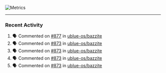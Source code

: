 ![Metrics](https://metrics.lecoq.io/KyleGospo?template=classic&base=header%2C%20activity%2C%20community%2C%20repositories%2C%20metadata&base.indepth=false&base.hireable=false&base.skip=false&config.timezone=America%2FLos_Angeles)

---
### Recent Activity
<!--START_SECTION:activity-->
1. 🗣 Commented on [#877](https://github.com/ublue-os/bazzite/issues/877#issuecomment-1996323908) in [ublue-os/bazzite](https://github.com/ublue-os/bazzite)
2. 🗣 Commented on [#873](https://github.com/ublue-os/bazzite/issues/873#issuecomment-1996315364) in [ublue-os/bazzite](https://github.com/ublue-os/bazzite)
3. 🗣 Commented on [#873](https://github.com/ublue-os/bazzite/issues/873#issuecomment-1996313964) in [ublue-os/bazzite](https://github.com/ublue-os/bazzite)
4. 🗣 Commented on [#873](https://github.com/ublue-os/bazzite/issues/873#issuecomment-1996312818) in [ublue-os/bazzite](https://github.com/ublue-os/bazzite)
5. 🗣 Commented on [#873](https://github.com/ublue-os/bazzite/issues/873#issuecomment-1996308342) in [ublue-os/bazzite](https://github.com/ublue-os/bazzite)
<!--END_SECTION:activity-->
